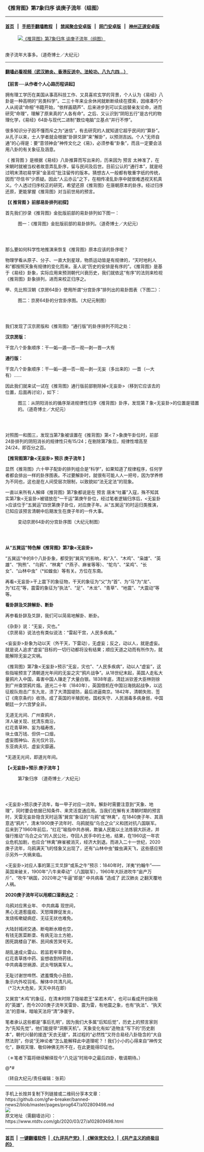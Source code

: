 ### 《推背图》第7象归序 谈庚子流年（组图）
------------------------

#### [首页](https://github.com/gfw-breaker/banned-news2/blob/master/README.md) &nbsp;&nbsp;|&nbsp;&nbsp; [手把手翻墙教程](https://github.com/gfw-breaker/guides/wiki) &nbsp;&nbsp;|&nbsp;&nbsp; [禁闻聚合安卓版](https://github.com/gfw-breaker/bn-android) &nbsp;&nbsp;|&nbsp;&nbsp; [网门安卓版](https://github.com/oGate2/oGate) &nbsp;&nbsp;|&nbsp;&nbsp; [神州正道安卓版](https://github.com/SzzdOgate/update) 



<div><div class="featured_image">
 <a href="https://i.ntdtv.com/assets/uploads/2020/03/2020-03-27_122807.jpg" target="_blank">
  <figure>
   <img alt="《推背图》第7象归序 谈庚子流年（组图）" src="https://i.ntdtv.com/assets/uploads/2020/03/2020-03-27_122807-800x450.jpg"/>
  </figure><br/>
 </a>
 <span class="caption">
  庚子流年大事多。（道奇博士／大纪元）
 </span>
</div>
</div><hr/>

#### [翻墙必看视频（武汉肺炎、香港反送中、法轮功、八九六四...）](https://github.com/gfw-breaker/banned-news2/blob/master/pages/link3.md)

<div><div class="post_content" itemprop="articleBody">
 <p>
  <strong>
   【前言──从作者个人心路历程讲起】
  </strong>
 </p>
 <p>
  拥有理工学历在美国从事高科技工作、又具喜欢玄学的背景，个人认为《易经》八卦是一种高明的“另类科学”。二三十年来业余休闲就断断续续在摸索，因缘凑巧个人从阅读“命相”书籍开始，“依样画葫芦”、后来进步到可以实战替亲友论命，进而研究“命理”，理解了原来真的“人各有命”。之后、又认识到“阴阳五行”是古代的物理化学，《易经》64卦与现代二进制“数位电脑”立基点“并行不悖”。
 </p>
 <p>
  很多知识分子因不懂而斥之为“迷信”，有去研究的人就知道它超乎民间的“算卦”。从孔子以来，士人学者就会根据“卦辞爻辞”来“解卦”，以预测吉凶。个人“无师自通”的心得是：要“意领神会”神传文化之《易》，必须参看“卦象”，而且一定要会活用八卦的有关象征及涵意。
 </p>
 <p>
  《
  <ok href="https://www.ntdtv.com/gb/推背图.htm">
   推背图
  </ok>
  》是根据《易经》八卦推算而写出来的，历来因为
  <ok href="https://www.ntdtv.com/gb/预言.htm">
   预言
  </ok>
  太神准了，在宋朝时就被当权者故意弄乱卦序，留与民间及后世。目前公认的“通行本”，就是经过明末清初易学家“金圣叹”批注留传的版本。猜想古人一般都有敬重字纸的传统，因而“尽信书”少质疑。因此“人云亦云”之下，在相传凌乱卦序中就很难透视天机真义。个人透过归序校正的研究，希望还原《推背图》在唐朝原本的卦序。经过归序还原，更能掌握《推背图》对当前世局的预言。
 </p>
 <p>
  <strong>
   【《
   <ok href="https://www.ntdtv.com/gb/推背图.htm">
    推背图
   </ok>
   》前部易卦排列初探】
  </strong>
 </p>
 <p>
  首先我们抄录《推背图》金批版前部的易卦排列如下图一：
 </p>
 <figure class="wp-caption alignnone" id="attachment_102809506" style="width: 593px">
  <img alt="" class="size-full wp-image-102809506" src="https://i.ntdtv.com/assets/uploads/2020/03/2020-03-27_122833.jpg">
   <br/><figcaption class="wp-caption-text">
    图一：《推背图》金批版前部的易卦排列。（道奇博士／大纪元）
   </figcaption><br/>
  </img>
 </figure><br/>
 <p>
  那么要如何科学性地推演来恢复《推背图》原本应该的卦序呢？
 </p>
 <p>
  物理学看从原子、分子、一直大到星球，物质运动皆是有规律的，“天时地利人和”都按照天象有规律的变化而来。圣人说“历史的安排是有序的”。《推背图》是基于《易经》卦象，实际应用来预测朝代兴衰历史，我们就依这“有序”的法则来检视《推背图》卦象排列，进而来校正归序之。
 </p>
 <p>
  甲、先比照汉朝《京房64卦》使用所谓“分宫卦序”排列出的易卦图表（下图二）：
 </p>
 <figure class="wp-caption alignnone" id="attachment_102809505" style="width: 574px">
  <img alt="" class="size-full wp-image-102809505" src="https://i.ntdtv.com/assets/uploads/2020/03/2020-03-27_122846.jpg">
   <br/><figcaption class="wp-caption-text">
    图二：京房64卦的分宫卦序图。（大纪元制图）
   </figcaption><br/>
  </img>
 </figure><br/>
 <p>
  我们发现了汉京房版和《推背图》“通行版”的卦序排列不同之处：
 </p>
 <p>
  <strong>
   汉京房版：
  </strong>
 </p>
 <p>
  干宫八个卦象顺序：干—姤—遁—否—观—剥—晋—大有
 </p>
 <p>
  <strong>
   通行版：
  </strong>
 </p>
 <p>
  干宫八个卦象顺序：干—姤—遁—否—观—剥—无妄（多出来的）—晋（—大有）……
 </p>
 <p>
  因此我们就来试一试在《推背图》通行版前部剔除掉&lt;无妄卦&gt;（移到它应该去的位置，后面再讨论），如下：
 </p>
 <figure class="wp-caption alignnone" id="attachment_102809502" style="width: 597px">
  <img alt="" class="size-full wp-image-102809502" src="https://i.ntdtv.com/assets/uploads/2020/03/2020-03-27_122859.jpg"/>
  <br/><figcaption class="wp-caption-text">
   图三：从阴阳消长的循序渐进规律性归序《推背图》卦序，发现第７象&lt;无妄卦&gt;的位置是错置的。（道奇博士／大纪元）
  </figcaption><br/>
 </figure><br/>
 <p>
  对照图一和图三，发现当第7象被误置在《推背图》第&lt;７&gt;象庚午卦位时，前部24卦排列的阴阳消长的规律性只有15/24；在剔除第7象后，规律性增高至24/24，即百分之百。
 </p>
 <p>
  <strong>
   【推背图第7象&lt;无妄卦&gt; 预示
   <ok href="https://www.ntdtv.com/gb/庚子流年.htm">
    庚子流年
   </ok>
   】
  </strong>
 </p>
 <p>
  显然《推背图》六十甲子配卦的排列组合是“科学”，如果知道了规律程序，任何学者都会排出一样的卦序图表。不过要解卦时，就很有可能人人一把号，因为学养修为不同也，这也是在人间受层次限制，以致貌如“法无定法”的现象。
 </p>
 <p>
  一直以来所有人解绎《推背图》第7象都说是在
  <ok href="https://www.ntdtv.com/gb/预言.htm">
   预言
  </ok>
  唐末“吐蕃”入寇，殊不知其实第7象&lt;无妄卦&gt;被错放在“一干运”第庚午卦位，经过笔者逻辑归序后，&lt;无妄卦&gt;应该位于“五巽运”四世第庚子卦位，对应庚子年。从“五巽运”的时运归类推演，已知应该预言清朝中后期发生在庚子年的一件大事。
 </p>
 <figure class="wp-caption alignnone" id="attachment_102809501" style="width: 600px">
  <img alt="" class="size-medium wp-image-102809501" src="https://i.ntdtv.com/assets/uploads/2020/03/2020-03-27_122912-600x423.jpg"/>
  <br/><figcaption class="wp-caption-text">
   变动京房64卦的分宫卦序图（大纪元制图）
  </figcaption><br/>
 </figure><br/>
 <p>
  <strong>
   从“五巽运”特色解《推背图》第7象&lt;无妄卦&gt;
  </strong>
 </p>
 <p>
  “五巽运”中的8个八卦卦象，都受到“巽风”的影响，和“入”、“木鸡”、“枭雄”、“英雄”、“狗熊”、“乌鸦”、“林禽”（*燕子、麻雀等等）、“鸵鸟”、“呆鸡”、“长女”、“山林中虫”（*如蝗虫）等有关。方位在东南。
 </p>
 <p>
  再看&lt;无妄卦&gt;干上震下的象征物，干天的象征为“父”为“首”、为“马”为“龙”、为“红花”等，震雷的象征为“执法”、“足”、“木龙”、“青草”、“地震”、“大震动”等等。
 </p>
 <p>
  <strong>
   看卦辞及爻辞解卦、断卦
  </strong>
 </p>
 <p>
  再参看卦辞及爻辞，我们可以简易地解卦、断卦。
 </p>
 <p>
  《杂卦》说：“无妄，灾也。”
  <br/>
  《京房易》说法也有类似说法：“雷起干宫，人民多疾病。”
 </p>
 <p>
  &lt;妄妄卦&gt;卦象为动以天（外干天，下雷动），无虚妄；反之，动以人，就是虚妄。就是说人追求“虚妄”目标的一切行动都将没有结果；顺应天道之动而有所作为，就能解除无妄之灾祸。
 </p>
 <p>
  《推背图》第7象&lt;无妄卦&gt;预示“无妄，灾也”、“人民多疾病”，动以人“虚妄”，这些指喻预言了清朝道光年间的无妄之灾“鸦片战争”。从18世纪末起，英国人走私大量鸦片入中国，毒害中国人赚走了大量白银。1838年底，清廷派钦差大臣林则徐到广州查禁鸦片烟。道光二十年（1840年），英国借机在中国沿海挑起战争，以远征舰队炮击广东九龙，溃了大清国堤防，最后进逼南京。1842年，清朝失败、签订《南京条约》收场，成了英国的半殖民地，国权失守、人民溺毒多病身弱，中国朝廷一夕六宫梦全非。
 </p>
 <p>
  无道无光间、广州查鸦片，
  <br/>
  洋人破关现、扰清东南沿，
  <br/>
  红花青草种、妄为福寿炼，
  <br/>
  块土值万钱、但供一口烟，
  <br/>
  虚妄图神仙、吉光仅片羽，
  <br/>
  东亚病夫坑、虚妄灾靡遍。
 </p>
 <p>
  *无道无光间，即道光年间。
 </p>
 <p>
  <strong>
   【&lt;无妄卦&gt;预示
   <ok href="https://www.ntdtv.com/gb/庚子流年.htm">
    庚子流年
   </ok>
   】
  </strong>
 </p>
 <figure class="wp-caption alignnone" id="attachment_102809500" style="width: 577px">
  <img alt="" class="size-full wp-image-102809500" src="https://i.ntdtv.com/assets/uploads/2020/03/2020-03-27_122932.jpg"/>
  <br/><figcaption class="wp-caption-text">
   第7象归序 （道奇博士／大纪元）
  </figcaption><br/>
 </figure><br/>
 <p>
  &lt;无妄卦&gt;预示庚子流年，每一甲子对应一流年。解卦时需要注意到“天象、地理”，同时要会依据已知条件、来灵活变通应用。当我们在解有关清朝时期的预言时，天雷无妄卦隐含天时运落“巽宫”象征的“乌鸦”或“林禽”，在1840庚子年、其涵意选“鸦片”，清末1900庚子流年时、乌鸦就指“乌合之众”义和团对抗八国联军。后来到了1960年前后，“红花”喻指中共赤祸，欺骗人民能以土法炼钢大跃进，并强行推动“乌合之众”的人民公社，夺回人民手中的土地，结果，在1960这一年农业危机加剧，也应合“林禽”麻雀被消灭，经济大到退。而进入二十一世纪，2020庚子流年，乌鸦满天飞的怪象又出现了，还有“山林中虫”蝗虫满天飞，这些感应预示另外一大祸来临。
 </p>
 <p>
  &lt;无妄卦&gt;对应人事的第三爻爻辞“或系之牛”预示：1840年时，洋夷“约翰牛”——英国来破关，1900年“八牛来牵动”（八国联军），1960年大跃进吹牛“亩产万斤”、“吹牛”祸国，2020年之“牛逼”即是“
  <ok href="https://www.ntdtv.com/gb/中共病毒.htm">
   中共病毒
  </ok>
  ”造成了
  <ok href="https://www.ntdtv.com/gb/武汉肺炎.htm">
   武汉肺炎
  </ok>
  之翻天覆地人祸。
 </p>
 <p>
  <strong>
   2020庚子流年可以用顺口溜表达之 ：
  </strong>
 </p>
 <p>
  乌鸦对应黑业年、
  <ok href="https://www.ntdtv.com/gb/中共病毒.htm">
   中共病毒
  </ok>
  现世间，
  <br/>
  黑心无道惹瘟疫、天怒降罪促发炎，
  <br/>
  发烧咳嗽疑病症、无征无状也难免。
 </p>
 <p>
  大陆封城闭交通、断电断水粮也空，
  <br/>
  有钱无医菜断垄、有病无治土方舱，
  <br/>
  困死跳楼自了断、民间疾苦哭号天。
 </p>
 <p>
  胡乱速成火雷山、若监若牢草菅命，
  <br/>
  红花青草炼中药、妄想收割特药钱，
  <br/>
  中共病毒世祸源、武炎甩锅美军人。
 </p>
 <p>
  无耻讨谢世哗然、遮羞慨免小丑脸，
  <br/>
  象示内外咬羽毛、解体中共清凡间。
  <br/>
  （*习大大危矣，天灭中共在即）
 </p>
 <p>
  又巽宫“木鸡”的象征，在清末时除了隐喻君王“呆若木鸡”，也可以看成开创新局的“英雄”，而今2020庚子流年天雷卦、震为雷，有地震之象，也有“执法”、“执天法”的意味，暗喻天法将“清”净寰宇。
 </p>
 <p>
  笔者承认这些都是“事后孔明”，因为我们大多属“后知后觉”，历史上的预言家则为“先知先觉”，他们能提早“洞察天机”。天象变化有如“造物主”写下的“历史剧本”，朝代兴替的接连“天衣无缝”，其过程的“必然性”又符合易经八卦隐含的“大自然法则”，你说“无神论者”怎么能解释此中道理呢？！我们小小的心得来自“神传文化”，静观天理、敬仰神佛无所不在，在此更能得印证也。
 </p>
 <p>
  （＊笔者下篇将继续解绎现今“八兑运”时局中之最后四卦，敬请期待。）
 </p>
 <p>
  @*#
 </p>
 <p>
  （转自大纪元/责任编辑：张莉）
 </p>
 <div class="single_ad">
 </div>
</div>
</div>
<hr/>
手机上长按并复制下列链接或二维码分享本文章：<br/>
https://github.com/gfw-breaker/banned-news2/blob/master/pages/prog647/a102809498.md <br/>
<a href='https://github.com/gfw-breaker/banned-news2/blob/master/pages/prog647/a102809498.md'><img src='https://github.com/gfw-breaker/banned-news2/blob/master/pages/prog647/a102809498.md.png'/></a> <br/>
原文地址（需翻墙访问）：https://www.ntdtv.com/gb/2020/03/27/a102809498.html


------------------------
#### [首页](https://github.com/gfw-breaker/banned-news2/blob/master/README.md) &nbsp;|&nbsp; [一键翻墙软件](https://github.com/gfw-breaker/nogfw/blob/master/README.md) &nbsp;| [《九评共产党》](https://github.com/gfw-breaker/9ping.md/blob/master/README.md#九评之一评共产党是什么) | [《解体党文化》](https://github.com/gfw-breaker/jtdwh.md/blob/master/README.md) | [《共产主义的终极目的》](https://github.com/gfw-breaker/gczydzjmd.md/blob/master/README.md)


<img src='http://gfw-breaker.win/banned-news2/pages/prog647/a102809498.md' width='0px' height='0px'/>